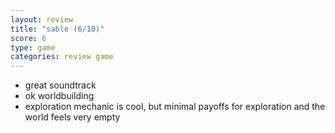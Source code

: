 ```yaml
---
layout: review
title: "sable (6/10)"
score: 6
type: game
categories: review game
---
```

- great soundtrack
- ok worldbuilding
- exploration mechanic is cool, but minimal payoffs for exploration and the world feels very empty
